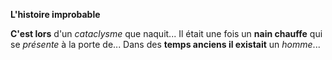 **L'histoire improbable**

**C'est lors** d'un *cataclysme* que naquit...
Il était une fois un **nain chauffe** qui se *présente* à la porte de...
Dans des **temps anciens il existait** un *homme*...
